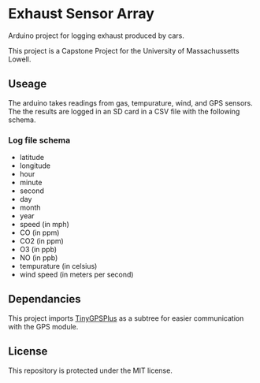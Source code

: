 # Exhaust Sensor Array
Arduino project for logging exhaust produced by cars.

This project is a Capstone Project for the University of Massachussetts Lowell.

## Useage

The arduino takes readings from gas, tempurature, wind, and GPS sensors.
The the results are logged in an SD card in a CSV file with the following schema.

### Log file schema

- latitude
- longitude
- hour
- minute
- second
- day
- month
- year
- speed (in mph)
- CO (in ppm)
- CO2 (in ppm)
- O3 (in ppb)
- NO (in ppb)
- tempurature (in celsius)
- wind speed (in meters per second)

## Dependancies

This project imports [TinyGPSPlus](https://github.com/mikalhart/TinyGPSPlus) as a subtree for easier communication with the GPS module.

## License

This repository is protected under the MIT license.

